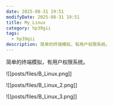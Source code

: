 ```yaml
---
date: 2025-08-31 19:51
modifyDate: 2025-08-31 19:51
title: My_Linux
category: hp39gii
tags:
  - hp39gii
description: 简单的终端模拟，有用户权限系统。
---
```

简单的终端模拟，有用户权限系统。

![[posts/files/B_Linux.png]]

![[posts/files/B_Linux_2.png]]

![[posts/files/B_Linux_3.png]]